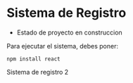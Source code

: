 <h1> Sistema de Registro</h1>

- Estado de proyecto en construccion

Para ejecutar el sistema, debes poner:

```npm install react```

Sistema de registro 2
